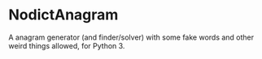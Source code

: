 # NodictAnagram
A anagram generator (and finder/solver) with some fake words and other weird things allowed, for Python 3. 
